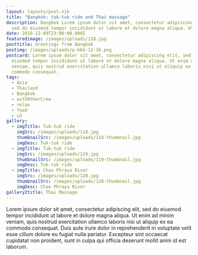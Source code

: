```yaml
---
layout: layouts/post.njk
title: "Bangkok: tuk-tuk ride and Thai massage"
description: Bangkok Lorem ipsum dolor sit amet, consectetur adipiscing elit,
  sed do eiusmod tempor incididunt ut labore et dolore magna aliqua. Ut enim ad
date: 2016-12-09T23:00:00.000Z
featuredimage: /images/uploads/118.jpg
posttitle: Greetings from Bangkok
postimg: /images/uploads/p-bkk-12-16.png
postcard: Lorem ipsum dolor sit amet, consectetur adipiscing elit, sed do
  eiusmod tempor incididunt ut labore et dolore magna aliqua. Ut enim ad minim
  veniam, quis nostrud exercitation ullamco laboris nisi ut aliquip ex ea
  commodo consequat.
tags:
  - Asia
  - Thailand
  - Bangkok
  - withOtherCrew
  - relax
  - food
  - LO
gallery:
  - imgTitle: Tuk-tuk ride
    imgSrc: /images/uploads/118.jpg
    thumbnailSrc: /images/uploads/118-thumbnail.jpg
    imgDesc: Tuk-tuk ride
  - imgTitle: Tuk-tuk ride
    imgSrc: /images/uploads/119.jpg
    thumbnailSrc: /images/uploads/119-thumbnail.jpg
    imgDesc: Tuk-tuk ride
  - imgTitle: Chao Phraya River
    imgSrc: /images/uploads/120.jpg
    thumbnailSrc: /images/uploads/120-thumbnail.jpg
    imgDesc: Chao Phraya River
gallery2title: Thai Massage
---
```

<!--StartFragment-->

Lorem ipsum dolor sit amet, consectetur adipiscing elit, sed do eiusmod tempor incididunt ut labore et dolore magna aliqua. Ut enim ad minim veniam, quis nostrud exercitation ullamco laboris nisi ut aliquip ex ea commodo consequat. Duis aute irure dolor in reprehenderit in voluptate velit esse cillum dolore eu fugiat nulla pariatur. Excepteur sint occaecat cupidatat non proident, sunt in culpa qui officia deserunt mollit anim id est laborum.

<!--EndFragment-->